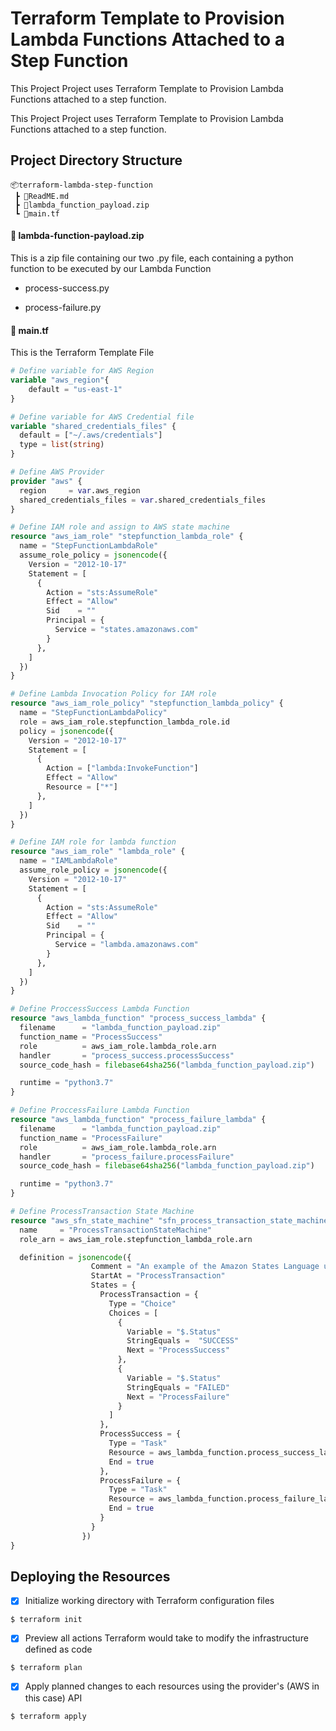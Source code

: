 # Terraform Template to Provision Lambda Functions Attached to a Step Function

This Project Project uses Terraform Template to Provision Lambda Functions attached to a step function.

This Project Project uses Terraform Template to Provision Lambda Functions attached to a step function.

## Project Directory Structure

```
📦terraform-lambda-step-function  
 ┣ 📜ReadME.md  
 ┣ 📜lambda_function_payload.zip  
 ┗ 📜main.tf 
 ``` 

#### 📜 lambda-function-payload.zip  

This is a zip file containing our two .py file, each containing a python function to be executed  by our Lambda Function

- process-success.py

- process-failure.py

#### 📜 main.tf

This is the Terraform Template File

```terraform
# Define variable for AWS Region
variable "aws_region"{
    default = "us-east-1"
}

# Define variable for AWS Credential file
variable "shared_credentials_files" {
  default = ["~/.aws/credentials"]
  type = list(string)
}

# Define AWS Provider
provider "aws" {
  region     = var.aws_region
  shared_credentials_files = var.shared_credentials_files
}

# Define IAM role and assign to AWS state machine
resource "aws_iam_role" "stepfunction_lambda_role" {
  name = "StepFunctionLambdaRole"
  assume_role_policy = jsonencode({
    Version = "2012-10-17"
    Statement = [
      {
        Action = "sts:AssumeRole"
        Effect = "Allow"
        Sid    = ""
        Principal = {
          Service = "states.amazonaws.com"
        }
      },
    ]
  })
}

# Define Lambda Invocation Policy for IAM role
resource "aws_iam_role_policy" "stepfunction_lambda_policy" {
  name = "StepFunctionLambdaPolicy"
  role = aws_iam_role.stepfunction_lambda_role.id
  policy = jsonencode({
    Version = "2012-10-17"
    Statement = [
      {
        Action = ["lambda:InvokeFunction"]
        Effect = "Allow"
        Resource = ["*"]
      },
    ]
  })
}

# Define IAM role for lambda function
resource "aws_iam_role" "lambda_role" {
  name = "IAMLambdaRole"
  assume_role_policy = jsonencode({
    Version = "2012-10-17"
    Statement = [
      {
        Action = "sts:AssumeRole"
        Effect = "Allow"
        Sid    = ""
        Principal = {
          Service = "lambda.amazonaws.com"
        }
      },
    ]
  })
}

# Define ProccessSuccess Lambda Function
resource "aws_lambda_function" "process_success_lambda" {
  filename      = "lambda_function_payload.zip"
  function_name = "ProcessSuccess"
  role          = aws_iam_role.lambda_role.arn
  handler       = "process_success.processSuccess"
  source_code_hash = filebase64sha256("lambda_function_payload.zip")

  runtime = "python3.7"
}

# Define ProccessFailure Lambda Function
resource "aws_lambda_function" "process_failure_lambda" {
  filename      = "lambda_function_payload.zip"
  function_name = "ProcessFailure"
  role          = aws_iam_role.lambda_role.arn
  handler       = "process_failure.processFailure"
  source_code_hash = filebase64sha256("lambda_function_payload.zip")

  runtime = "python3.7"
}

# Define ProcessTransaction State Machine
resource "aws_sfn_state_machine" "sfn_process_transaction_state_machine" {
  name     = "ProcessTransactionStateMachine"
  role_arn = aws_iam_role.stepfunction_lambda_role.arn

  definition = jsonencode({
                  Comment = "An example of the Amazon States Language using an AWS Lambda Function"
                  StartAt = "ProcessTransaction"
                  States = {
                    ProcessTransaction = {
                      Type = "Choice"
                      Choices = [
                        {
                          Variable = "$.Status"
                          StringEquals =  "SUCCESS"
                          Next = "ProcessSuccess"
                        },
                        {
                          Variable = "$.Status"
                          StringEquals = "FAILED"
                          Next = "ProcessFailure"
                        }
                      ]
                    },
                    ProcessSuccess = {
                      Type = "Task"
                      Resource = aws_lambda_function.process_success_lambda.arn
                      End = true
                    },
                    ProcessFailure = {
                      Type = "Task"
                      Resource = aws_lambda_function.process_failure_lambda.arn
                      End = true
                    }
                  }
                })
}
```

## Deploying the Resources

- [x] Initialize working directory with Terraform configuration files

```shell
$ terraform init
```

- [x] Preview all actions Terraform would take to modify the infrastructure defined as code

```shell
$ terraform plan
```

- [x] Apply planned changes to each resources using the provider's (AWS in this case) API

```shell
$ terraform apply
```
